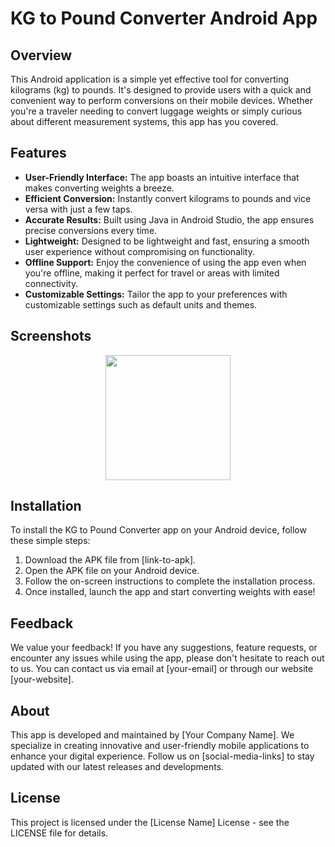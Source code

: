 # KG to Pound Converter Android App

## Overview

This Android application is a simple yet effective tool for converting kilograms (kg) to pounds. It's designed to provide users with a quick and convenient way to perform conversions on their mobile devices. Whether you're a traveler needing to convert luggage weights or simply curious about different measurement systems, this app has you covered.

## Features

- **User-Friendly Interface:** The app boasts an intuitive interface that makes converting weights a breeze.
- **Efficient Conversion:** Instantly convert kilograms to pounds and vice versa with just a few taps.
- **Accurate Results:** Built using Java in Android Studio, the app ensures precise conversions every time.
- **Lightweight:** Designed to be lightweight and fast, ensuring a smooth user experience without compromising on functionality.
- **Offline Support:** Enjoy the convenience of using the app even when you're offline, making it perfect for travel or areas with limited connectivity.
- **Customizable Settings:** Tailor the app to your preferences with customizable settings such as default units and themes.

## Screenshots
<div align="center">
  <img src="https://github.com/MadhurChaturvedi/kg-pound-converter/assets/93113162/40d94e6a-e0bd-4024-bdd2-0716aa2d8aad" width="200" alt="" />
</div>

## Installation

To install the KG to Pound Converter app on your Android device, follow these simple steps:

1. Download the APK file from [link-to-apk].
2. Open the APK file on your Android device.
3. Follow the on-screen instructions to complete the installation process.
4. Once installed, launch the app and start converting weights with ease!

## Feedback

We value your feedback! If you have any suggestions, feature requests, or encounter any issues while using the app, please don't hesitate to reach out to us. You can contact us via email at [your-email] or through our website [your-website].

## About

This app is developed and maintained by [Your Company Name]. We specialize in creating innovative and user-friendly mobile applications to enhance your digital experience. Follow us on [social-media-links] to stay updated with our latest releases and developments.

## License

This project is licensed under the [License Name] License - see the LICENSE file for details.
